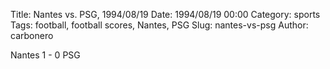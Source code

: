 Title: Nantes vs. PSG, 1994/08/19
Date: 1994/08/19 00:00
Category: sports
Tags: football, football scores, Nantes, PSG
Slug: nantes-vs-psg
Author: carbonero


Nantes 1 - 0 PSG
